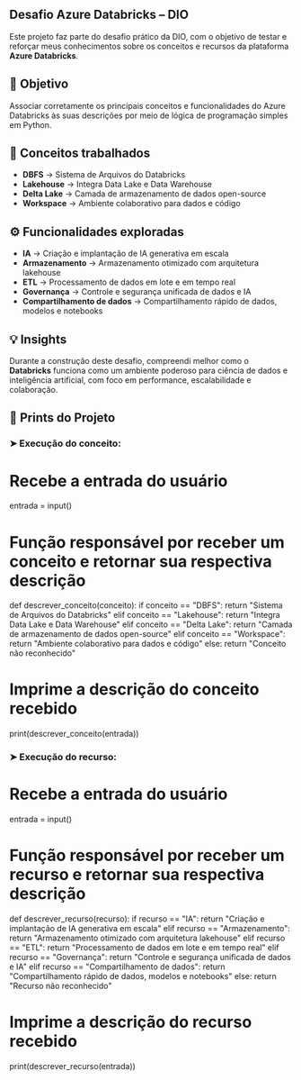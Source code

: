 ## Desafio Azure Databricks – DIO

Este projeto faz parte do desafio prático da DIO, com o objetivo de testar e reforçar meus conhecimentos sobre os conceitos e recursos da plataforma **Azure Databricks**.

## 📌 Objetivo

Associar corretamente os principais conceitos e funcionalidades do Azure Databricks às suas descrições por meio de lógica de programação simples em Python.

## 🧠 Conceitos trabalhados

- **DBFS** → Sistema de Arquivos do Databricks  
- **Lakehouse** → Integra Data Lake e Data Warehouse  
- **Delta Lake** → Camada de armazenamento de dados open-source  
- **Workspace** → Ambiente colaborativo para dados e código  

## ⚙️ Funcionalidades exploradas

- **IA** → Criação e implantação de IA generativa em escala  
- **Armazenamento** → Armazenamento otimizado com arquitetura lakehouse  
- **ETL** → Processamento de dados em lote e em tempo real  
- **Governança** → Controle e segurança unificada de dados e IA  
- **Compartilhamento de dados** → Compartilhamento rápido de dados, modelos e notebooks  

## 💡 Insights

Durante a construção deste desafio, compreendi melhor como o **Databricks** funciona como um ambiente poderoso para ciência de dados e inteligência artificial, com foco em performance, escalabilidade e colaboração.

## 📸 Prints do Projeto

### ➤ Execução do conceito:

# Recebe a entrada do usuário
entrada = input()

# Função responsável por receber um conceito e retornar sua respectiva descrição
def descrever_conceito(conceito):
    if conceito == "DBFS":
        return "Sistema de Arquivos do Databricks"
    elif conceito == "Lakehouse":
        return "Integra Data Lake e Data Warehouse"
    elif conceito == "Delta Lake":
        return "Camada de armazenamento de dados open-source"
    elif conceito == "Workspace":
        return "Ambiente colaborativo para dados e código"
    else:
        return "Conceito não reconhecido"

# Imprime a descrição do conceito recebido
print(descrever_conceito(entrada))

### ➤ Execução do recurso:

# Recebe a entrada do usuário
entrada = input()

# Função responsável por receber um recurso e retornar sua respectiva descrição
def descrever_recurso(recurso):
    if recurso == "IA":
        return "Criação e implantação de IA generativa em escala"
    elif recurso == "Armazenamento":
        return "Armazenamento otimizado com arquitetura lakehouse"
    elif recurso == "ETL":
        return "Processamento de dados em lote e em tempo real"
    elif recurso == "Governança":
        return "Controle e segurança unificada de dados e IA"
    elif recurso == "Compartilhamento de dados":
        return "Compartilhamento rápido de dados, modelos e notebooks"
    else:
        return "Recurso não reconhecido"

# Imprime a descrição do recurso recebido
print(descrever_recurso(entrada))
